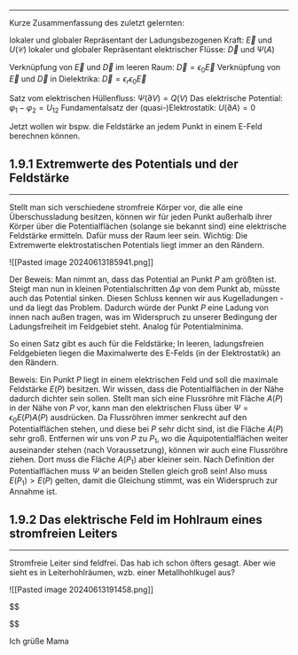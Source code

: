***

Kurze Zusammenfassung des zuletzt gelernten:

lokaler und globaler Repräsentant der Ladungsbezogenen Kraft: $\vec{E}$ und $U(\mathcal{C})$
lokaler und globaler Repräsentant elektrischer Flüsse: $\vec{D}$ und $\Psi(A)$

Verknüpfung von $\vec{E}$ und $\vec{D}$ im leeren Raum: $\vec{D}=\epsilon_{0}\vec{E}$
Verknüpfung von $\vec{E}$ und $\vec{D}$ in Dielektrika: $\vec{D}=\epsilon_{r}\epsilon_{0} \vec{E}$

Satz vom elektrischen Hüllenfluss: $\Psi(\partial V)=Q(V)$
Das elektrische Potential: $\varphi_{1}-\varphi_{2}=U_{12}$
Fundamentalsatz der (quasi-)Elektrostatik: $U(\partial A)=0$

Jetzt wollen wir bspw. die Feldstärke an jedem Punkt in einem E-Feld berechnen können.

## 1.9.1 Extremwerte des Potentials und der Feldstärke
***

Stellt man sich verschiedene stromfreie Körper vor, die alle eine Überschussladung besitzen, können wir für jeden Punkt außerhalb ihrer Körper über die Potentialflächen (solange sie bekannt sind) eine elektrische Feldstärke ermitteln. Dafür muss der Raum leer sein. 
Wichtig: Die Extremwerte elektrostatischen Potentials liegt immer an den Rändern.

![[Pasted image 20240613185941.png]]

Der Beweis: Man nimmt an, dass das Potential an Punkt $P$ am größten ist. Steigt man nun in kleinen Potentialschritten $\Delta \varphi$ von dem Punkt ab, müsste auch das Potential sinken. Diesen Schluss kennen wir aus Kugelladungen - und da liegt das Problem. Dadurch würde der Punkt $P$ eine Ladung von innen nach außen tragen, was im Widerspruch zu unserer Bedingung der Ladungsfreiheit im Feldgebiet steht. Analog für Potentialminima.

So einen Satz gibt es auch für die Feldstärke; In leeren, ladungsfreien Feldgebieten liegen die Maximalwerte des E-Felds (in der Elektrostatik) an den Rändern.

Beweis: Ein Punkt $P$ liegt in einem elektrischen Feld und soll die maximale Feldstärke $E(P)$ besitzen. Wir wissen, dass die Potentialflächen in der Nähe dadurch dichter sein sollen. Stellt man sich eine Flussröhre mit Fläche $A(P)$ in der Nähe von $P$ vor, kann man den elektrischen Fluss über $\Psi=\epsilon_{0}E(P)A(P)$ ausdrücken. Da Flussröhren immer senkrecht auf den Potentialflächen stehen, und diese bei $P$ sehr dicht sind, ist die Fläche $A(P)$ sehr groß. Entfernen wir uns von $P$ zu $P_{1}$, wo die Äquipotentialflächen weiter auseinander stehen (nach Voraussetzung), können wir auch eine Flussröhre ziehen. Dort muss die Fläche $A(P_{1})$ aber kleiner sein. Nach Definition der Potentialflächen muss $\Psi$ an beiden Stellen gleich groß sein! Also muss $E(P_1)>E(P)$ gelten, damit die Gleichung stimmt, was ein Widerspruch zur Annahme ist.

## 1.9.2 Das elektrische Feld im Hohlraum eines stromfreien Leiters
***
Stromfreie Leiter sind feldfrei. Das hab ich schon öfters gesagt. Aber wie sieht es in Leiterhohlräumen, wzb. einer Metallhohlkugel aus?

![[Pasted image 20240613191458.png]]

$$

$$

Ich grüße Mama
